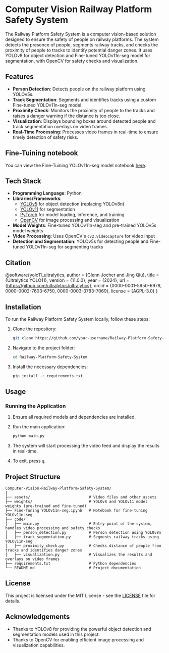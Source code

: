 # Computer Vision Railway Platform Safety System

The Railway Platform Safety System is a computer vision-based solution designed to ensure the safety of people on railway platforms. The system detects the presence of people, segments railway tracks, and checks the proximity of people to tracks to identify potential danger zones. It uses YOLOv8 for object detection and Fine-tuned YOLOv11n-seg model for segmentation, with OpenCV for safety checks and visualization.

## Features

- **Person Detection**: Detects people on the railway platform using YOLOv5s.
- **Track Segmentation**: Segments and identifies tracks using a custom Fine-tuned YOLOv11n-seg model.
- **Proximity Check**: Monitors the proximity of people to the tracks and raises a danger warning if the distance is too close.
- **Visualization**: Displays bounding boxes around detected people and track segmentation overlays on video frames.
- **Real-Time Processing**: Processes video frames in real-time to ensure timely detection of safety risks.

## Fine-Tuining notebook

You can view the Fine-Tuining YOLOv11n-seg model notebook [here](https://colab.research.google.com/drive/16YhaC_rWVklu9hW_AzIg5Wm2sM3BjLa1?usp=sharing).

## Tech Stack

- **Programming Language**: Python
- **Libraries/Frameworks**:
  - [YOLOv5](https://github.com/ultralytics/yolov5) for object detection (replacing YOLOv8n)
  - [YOLOv11](https://github.com/ultralytics/ultralytics) for segmentation
  - [PyTorch](https://pytorch.org/) for model loading, inference, and training
  - [OpenCV](https://opencv.org/) for image processing and visualization
- **Model Weights**: Fine-tuned YOLOv11n-seg and pre-trained YOLOv5s model weights
- **Video Processing**: Uses OpenCV's `cv2.VideoCapture` for video input
- **Detection and Segmentation**: YOLOv5s for detecting people and Fine-tuned YOLOv11n-seg for segmenting tracks

## Citation

@software{yolo11_ultralytics,
  author = {Glenn Jocher and Jing Qiu},
  title = {Ultralytics YOLO11},
  version = {11.0.0},
  year = {2024},
  url = {https://github.com/ultralytics/ultralytics},
  orcid = {0000-0001-5950-6979, 0000-0002-7603-6750, 0000-0003-3783-7069},
  license = {AGPL-3.0}
}


## Installation

To run the Railway Platform Safety System locally, follow these steps:

1. Clone the repository:
   ```bash
   git clone https://github.com/your-username/Railway-Platform-Safety-System.git
   ```

2. Navigate to the project folder:
   ```bash
   cd Railway-Platform-Safety-System
   ```

3. Install the necessary dependencies:
   ```bash
   pip install -r requirements.txt
   ```

## Usage

### Running the Application

1. Ensure all required models and dependencies are installed.
2. Run the main application:
   ```bash
   python main.py
   ```

3. The system will start processing the video feed and display the results in real-time.

4. To exit, press `q`.

## Project Structure

```
Computer-Vision-Railway-Platform-Safety-System/
|
├── assets/                          # Video files and other assets
├── weights/                         # YOLOv8 and YOLOv11 model weights (pre-trained and fine-tuned)
├── Fine-Tuning YOLOv11n-seg.ipynb   # Notebook for fine-tuning YOLOv11n-seg
├── code/                            
│   ├── main.py                      # Entry point of the system, handles video processing and safety checks
│   ├── person_detection.py          # Person detection using YOLOv8n
│   ├── track_segmentation.py        # Segments railway tracks using YOLOv11n-seg
│   ├── proximity_check.py           # Checks distance of people from tracks and identifies danger zones
│   ├── visualization.py             # Visualizes the results and overlays on video frames
├── requirements.txt                 # Python dependencies
└── README.md                        # Project documentation
```

## License

This project is licensed under the MIT License - see the [LICENSE](LICENSE) file for details.

## Acknowledgements

- Thanks to YOLOv8 for providing the powerful object detection and segmentation models used in this project.
- Thanks to OpenCV for enabling efficient image processing and visualization capabilities.